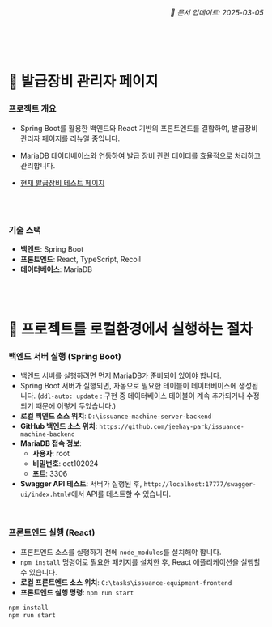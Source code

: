 ###### <div style="text-align: right;">📅 문서 업데이트: 2025-03-05</div>

<br><br>

# 📌 발급장비 관리자 페이지

### 프로젝트 개요
- Spring Boot를 활용한 백엔드와 React 기반의 프론트엔드를 결합하여, 발급장비 관리자 페이지를 리뉴얼 중입니다.

- MariaDB 데이터베이스와 연동하여 발급 장비 관련 데이터를 효율적으로 처리하고 관리합니다.

- [현재 발급장비 테스트 페이지](http://192.168.1.17:7777/work_info.do)


<br><br>


### 기술 스택
- **백엔드**: Spring Boot
- **프론트엔드**: React, TypeScript, Recoil
- **데이터베이스**: MariaDB

<br><br>


# 📌 프로젝트를 로컬환경에서 실행하는 절차

### 백엔드 서버 실행 (Spring Boot)
- 백엔드 서버를 실행하려면 먼저 MariaDB가 준비되어 있어야 합니다.
- Spring Boot 서버가 실행되면, 자동으로 필요한 테이블이 데이터베이스에 생성됩니다. (`ddl-auto: update` : 구현 중 데이터베이스 테이블이 계속 추가되거나 수정되기 때문에 이렇게 두었습니다.)
- **로컬 백엔드 소스 위치**: `D:\issuance-machine-server-backend`
- **GitHub 백엔드 소스 위치**: `https://github.com/jeehay-park/issuance-machine-backend`
- **MariaDB 접속 정보**:
  - **사용자**: root
  - **비밀번호**: oct102024
  - **포트**: 3306
- **Swagger API 테스트**: 서버가 실행된 후, `http://localhost:17777/swagger-ui/index.html#`에서 API를 테스트할 수 있습니다.

<br>

### 프론트엔드 실행 (React)
- 프론트엔드 소스를 실행하기 전에 `node_modules`를 설치해야 합니다.
- `npm install` 명령어로 필요한 패키지를 설치한 후, React 애플리케이션을 실행할 수 있습니다.
- **로컬 프론트엔드 소스 위치**: `C:\tasks\issuance-equipment-frontend`
- **프론트엔드 실행 명령**: `npm run start`

```bash
npm install
npm run start
```
